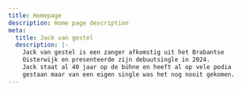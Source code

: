 ```yaml
---
title: Homepage
description: Home page description
meta:
  title: Jack van gestel
  description: |-
    Jack van gestel is een zanger afkomstig uit het Brabantse 
    Oisterwijk en presenteerde zijn debuutsingle in 2024. 
    Jack staat al 40 jaar op de bühne en heeft al op vele podia 
    gestaan maar van een eigen single was het nog nooit gekomen.
---
```

